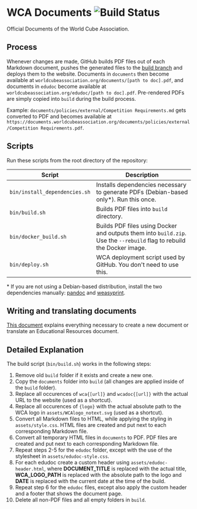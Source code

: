 # WCA Documents ![Build Status](https://github.com/thewca/wca-documents/actions/workflows/deploy.yml/badge.svg)

Official Documents of the World Cube Association.

## Process

Whenever changes are made, GitHub builds PDF files out of each Markdown document, pushes the generated files to the [build branch](https://github.com/thewca/wca-documents/tree/build) and deploys them to the website. Documents in `documents` then become available at `worldcubeassociation.org/documents/[path to doc].pdf`, and documents in `edudoc` become available at `worldcubeassociation.org/edudoc/[path to doc].pdf`. Pre-rendered PDFs are simply copied into `build` during the build process.

Example: `documents/policies/external/Competition Requirements.md` gets converted to PDF and becomes available at `https://documents.worldcubeassociation.org/documents/policies/external/Competition Requirements.pdf`.

## Scripts

Run these scripts from the root directory of the repository:

| Script | Description |
| ------ | ----------- |
| `bin/install_dependencies.sh` | Installs dependencies necessary to generate PDFs (Debian-based only*). Run this once. |
| `bin/build.sh` | Builds PDF files into `build` directory. |
| `bin/docker_build.sh` | Builds PDF files using Docker and outputs them into `build.zip`. Use the `--rebuild` flag to rebuild the Docker image. |
| `bin/deploy.sh` | WCA deployment script used by GitHub. You don't need to use this. |

\* If you are not using a Debian-based distribution, install the two dependencies manually: [pandoc](https://www.pandoc.org) and [weasyprint](https://doc.courtbouillon.org/weasyprint/stable).

## Writing and translating documents

[This document](https://github.com/thewca/wca-documents/blob/master/documents-guide.md) explains everything necessary to create a new document or translate an Educational Resources document.

## Detailed Explanation

The build script (`bin/build.sh`) works in the following steps:

1. Remove old `build` folder if it exists and create a new one.
2. Copy the `documents` folder into `build` (all changes are applied inside of the `build` folder).
3. Replace all occurences of `wca{[url]}` and `wcadoc{[url]}` with the actual URL to the website (used as a shortcut).
4. Replace all occurences of `{logo}` with the actual absolute path to the WCA logo in `assets/WCAlogo_notext.svg` (used as a shortcut).
5. Convert all Markdown files to HTML, while applying the styling in `assets/style.css`. HTML files are created and put next to each corresponding Markdown file.
6. Convert all temporary HTML files in `documents` to PDF. PDF files are created and put next to each corresponding Markdown file.
7. Repeat steps 2-5 for the `edudoc` folder, except with the use of the stylesheet in `assets/edudoc-style.css`.
8. For each edudoc create a custom header using `assets/edudoc-header.html`, where **DOCUMENT_TITLE** is replaced with the actual title, **WCA_LOGO_PATH** is replaced with the absolute path to the logo and **DATE** is replaced with the current date at the time of the build.
9. Repeat step 6 for the `edudoc` files, except also apply the custom header and a footer that shows the document page.
10. Delete all non-PDF files and all empty folders in `build`.
